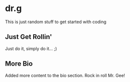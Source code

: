 # dr.g
This is just random stuff to get started with coding

## Just Get Rollin'
Just do it, simply do it... ;)

## More Bio
Added more content to the bio section. Rock in roll Mr. Gee!
